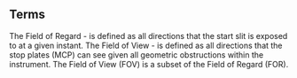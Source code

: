 ## Terms
The Field of Regard - 
    is defined as all directions that the start slit is exposed to at a given instant.
The Field of View  - 
    is defined as all directions that the stop plates (MCP) can see given all
    geometric obstructions within the instrument. The Field of View (FOV) is a subset of the Field
    of Regard (FOR).
